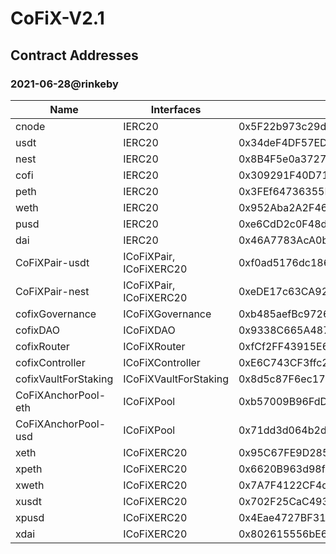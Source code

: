 # CoFiX-V2.1

## Contract Addresses

### 2021-06-28@rinkeby
| Name | Interfaces | rinkeby |
| ---- | ---- | ---- |
| cnode | IERC20 | 0x5F22b973c29d739a12a0d20CEf99fa10b3A558df |
| usdt | IERC20 | 0x34deF4DF57ED33eDbE5d04bC49623659a553404e |
| nest | IERC20 | 0x8B4F5e0a3727877ff0850De5c9C1e54d0B7a85B4 |
| cofi | IERC20 | 0x309291F40D714304A490F9A6E3A82F51Ae94962F |
| peth | IERC20 | 0x3FEf64736355F71981bcACB0Cc635474aDef3ad6 |
| weth | IERC20 | 0x952Aba2A2F467AEE76fAE49A17C88e52FFa10C2a |
| pusd | IERC20 | 0xe6CdD2c0F48dCfaB1E4a8bcBb4e2001F671fe0e2 |
| dai | IERC20 | 0x46A7783AcA0b65073Ba51e52B73f252A261a909d |
| CoFiXPair-usdt | ICoFiXPair, ICoFiXERC20 | 0xf0ad5176dc1864962874Fd3817A835f8142BEa80 |
| CoFiXPair-nest | ICoFiXPair, ICoFiXERC20 | 0xeDE17c63CA92608eD8864A7ef730994C80c27517 |
| cofixGovernance | ICoFiXGovernance | 0xb485aefBc9726d723EcDa8f3764Ab0a25144f3da |
| cofixDAO | ICoFiXDAO | 0x9338C665A487714143B079b36Bb4446bC06aeBd8 |
| cofixRouter | ICoFiXRouter | 0xfCf2FF43915E655029517735846a22d245F707C7 |
| cofixController | ICoFiXController | 0xE6C743CF3ffc2126cFdc3b3D802235981F3d9227 |
| cofixVaultForStaking | ICoFiXVaultForStaking | 0x8d5c87F6ec179Ab29c8698001B5ec9e372281EA3 |
| CoFiXAnchorPool-eth | ICoFiXPool | 0xb57009B96FdD4863ef5D446Cd2E70FCF7747B606 |
| CoFiXAnchorPool-usd | ICoFiXPool | 0x71dd3d064b2d5975281A2992e3fC59467d936B92 |
| xeth | ICoFiXERC20 | 0x95C67FE9D28585e6ce468832149faf2392863Dc5 |
| xpeth | ICoFiXERC20 | 0x6620B963d98f7090E333608DfB1CC94979AC7586 |
| xweth | ICoFiXERC20 | 0x7A7F4122CF4d86eDA89d36d33EC9EB5c3fc43176 |
| xusdt | ICoFiXERC20 | 0x702F25CaC493F61584F00Db28b1095a6FFd5e023 |
| xpusd | ICoFiXERC20 | 0x4Eae4727BF3164cffdC2185F30A708CfdC6C20D2 |
| xdai | ICoFiXERC20 | 0x802615556bE65f05C587C548eDF622726Bce7a63 |